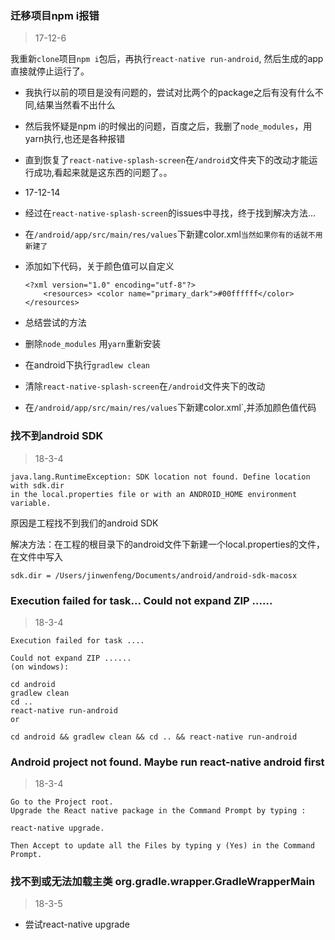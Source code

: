 ### 迁移项目npm i报错 
> 17-12-6 

我重新`clone`项目`npm i`包后，再执行`react-native run-android`,
然后生成的app直接就停止运行了。

*   我执行以前的项目是没有问题的，尝试对比两个的package之后有没有什么不同,结果当然看不出什么
*   然后我怀疑是npm i的时候出的问题，百度之后，我删了`node_modules`，用yarn执行,也还是各种报错
*   直到恢复了`react-native-splash-screen`在`/android`文件夹下的改动才能运行成功,看起来就是这东西的问题了。。
*   17-12-14
*   经过在`react-native-splash-screen`的issues中寻找，终于找到解决方法...
*   在`/android/app/src/main/res/values`下新建color.xml`当然如果你有的话就不用新建了`
*   添加如下代码，关于颜色值可以自定义
  
        <?xml version="1.0" encoding="utf-8"?>
            <resources> <color name="primary_dark">#00ffffff</color>
        </resources>
        
*   总结尝试的方法
*   删除`node_modules` 用`yarn`重新安装
*   在android下执行`gradlew clean`
*   清除`react-native-splash-screen`在`/android`文件夹下的改动
*   在`/android/app/src/main/res/values`下新建color.xml`,并添加颜色值代码

### 找不到android SDK
> 18-3-4

    java.lang.RuntimeException: SDK location not found. Define location with sdk.dir 
    in the local.properties file or with an ANDROID_HOME environment variable.

原因是工程找不到我们的android SDK

解决方法：在工程的根目录下的android文件下新建一个local.properties的文件，在文件中写入

    sdk.dir = /Users/jinwenfeng/Documents/android/android-sdk-macosx
    
### Execution failed for task... Could not expand ZIP ......
> 18-3-4

    Execution failed for task ....
    
    Could not expand ZIP ......
    (on windows):
     
    cd android 
    gradlew clean 
    cd ..
    react-native run-android
    or
     
    cd android && gradlew clean && cd .. && react-native run-android

### Android project not found. Maybe run react-native android first
> 18-3-4

    Go to the Project root.
    Upgrade the React native package in the Command Prompt by typing :
    
    react-native upgrade.
    
    Then Accept to update all the Files by typing y (Yes) in the Command Prompt.
    
### 找不到或无法加载主类 org.gradle.wrapper.GradleWrapperMain
> 18-3-5

*   尝试react-native upgrade